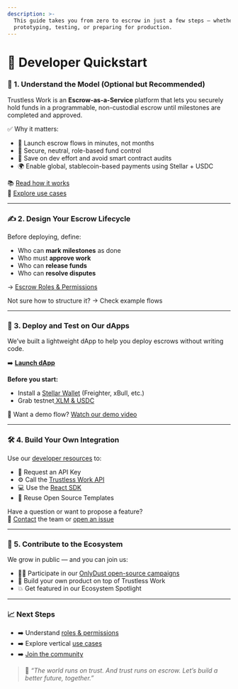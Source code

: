 ```yaml
---
description: >-
  This guide takes you from zero to escrow in just a few steps — whether you’re
  prototyping, testing, or preparing for production.
---
```


# 🚀 Developer Quickstart

### 🧠 1. Understand the Model (Optional but Recommended)

Trustless Work is an **Escrow-as-a-Service** platform that lets you securely hold funds in a programmable, non-custodial escrow until milestones are completed and approved.

✅ Why it matters:

* 🚀 Launch escrow flows in minutes, not months
* 🔐 Secure, neutral, role-based fund control
* 💸 Save on dev effort and avoid smart contract audits
* 🌍 Enable global, stablecoin-based payments using Stellar + USDC

📚 [Read how it works](../technology-overview/)\
📖 [Explore use cases](../use-cases-unlocking-the-potential-of-smart-escrows/)

***

### ✍️ 2. Design Your Escrow Lifecycle

Before deploying, define:

* Who can **mark milestones** as done
* Who must **approve work**
* Who can **release funds**
* Who can **resolve disputes**

→ [Escrow Roles & Permissions](../technology-overview/roles-in-trustless-work.md)

Not sure how to structure it? → Check example flows

***

### 🧰 3. Deploy and Test on Our dApps

We’ve built a lightweight dApp to help you deploy escrows without writing code.

➡️ [**Launch dApp**](http://dapp.trustlesswork.com/)

**Before you start:**

* Install a [Stellar Wallet](../tools-and-utilities/stellar-wallets/) (Freighter, xBull, etc.)
* Grab testnet[ XLM & USDC](../tools-and-utilities/testnet-tokens.md)

📵 Want a demo flow? [Watch our demo video](https://www.youtube.com/watch?v=wps4iH_qtrA\&list=PLF7UKEodb6OCkEmf__B5zJPiG-ZXs3vNv)

***

### 🛠️ 4. Build Your Own Integration

Use our [developer resources](./) to:

* 🔑 Request an API Key
* ⚙️ Call the [Trustless Work API](../api-reference/)
* 💻 Use the [React SDK](../react-library/)
* 🧩 Reuse Open Source Templates

Have a question or want to propose a feature?\
📩 [Contact](../appendices/contact-and-support.md) the team or [open an issue](https://github.com/Trustless-Work)

***

### 🤝 5. Contribute to the Ecosystem

We grow in public — and you can join us:

* 🧑‍💻 Participate in our [OnlyDust open-source campaigns](https://app.onlydust.com/projects/trustless-work-)
* 🧱 Build your own product on top of Trustless Work
* 💥 Get featured in our Ecosystem Spotlight

***

### 📈 Next Steps

* ➡️ Understand [roles & permissions](../technology-overview/roles-in-trustless-work.md)
* ➡️ Explore vertical [use cases](../use-cases-unlocking-the-potential-of-smart-escrows/)
* ➡️ [Join the community](../community-and-roadmap/community.md)

> 💬 _“The world runs on trust. And trust runs on escrow. Let’s build a better future, together.”_
